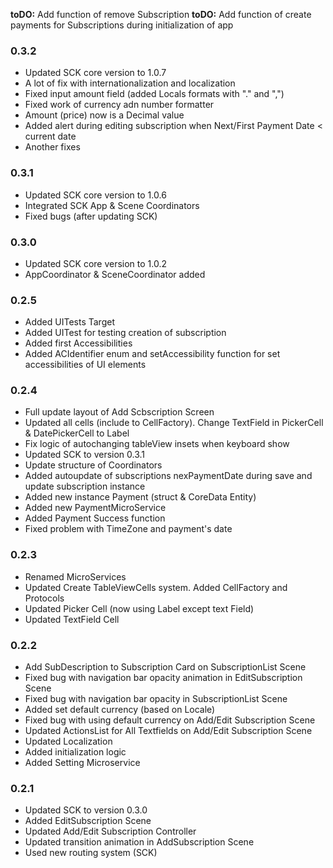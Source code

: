 **toDO:** Add function of remove Subscription
**toDO:** Add function of create payments for Subscriptions during initialization of app


### 0.3.2
- Updated SCK core version to 1.0.7
- A lot of fix with internationalization and localization 
- Fixed input amount field (added Locals formats with "." and ",")
- Fixed work of currency adn number formatter
- Amount (price) now is a Decimal value
- Added alert during editing subscription when Next/First Payment Date < current date
- Another fixes

### 0.3.1
- Updated SCK core version to 1.0.6
- Integrated SCK App & Scene Coordinators
- Fixed bugs (after updating SCK)

### 0.3.0
- Updated SCK core version to 1.0.2
- AppCoordinator & SceneCoordinator added

### 0.2.5
- Added UITests Target
- Added UITest for testing creation of subscription
- Added first Accessibilities
- Added ACIdentifier enum and setAccessibility function for set accessibilities of UI elements

### 0.2.4
- Full update layout of Add Scbscription Screen
- Updated all cells (include to CellFactory). Change TextField in PickerCell & DatePickerCell to Label 
- Fix logic of autochanging tableView insets when keyboard show
- Updated SCK to version 0.3.1
- Update structure of Coordinators
- Added autoupdate of subscriptions nexPaymentDate during save and update subscription instance
- Added new instance Payment (struct & CoreData Entity)
- Added new PaymentMicroService
- Added Payment Success function
- Fixed problem with TimeZone and payment's date

### 0.2.3
- Renamed MicroServices
- Updated Create TableViewCells system. Added CellFactory and Protocols
- Updated Picker Cell (now using Label except text Field)
- Updated TextField Cell

### 0.2.2
- Add SubDescription to Subscription Card on SubscriptionList Scene
- Fixed bug with navigation bar opacity animation in EditSubscription Scene
- Fixed bug with navigation bar opacity in SubscriptionList Scene
- Added set default currency (based on Locale)
- Fixed bug with using default currency on Add/Edit Subscription Scene
- Updated ActionsList for All Textfields on Add/Edit Subscription Scene
- Updated Localization
- Added initialization logic
- Added Setting Microservice

### 0.2.1
- Updated SCK to version 0.3.0
- Added EditSubscription Scene
- Updated Add/Edit Subscription Controller
- Updated transition animation in AddSubscription Scene
- Used new routing system (SCK)
